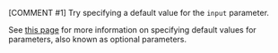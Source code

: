 [COMMENT #1]
Try specifying a default value for the `input` parameter.

See [this page](https://docs.microsoft.com/en-us/dotnet/csharp/programming-guide/classes-and-structs/named-and-optional-arguments#optional-arguments) for more information on specifying default values for parameters, also known as optional parameters.
